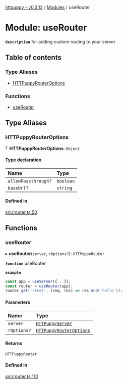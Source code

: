 [httpuppy - v0.3.12](../README.md) / [Modules](../modules.md) / useRouter

# Module: useRouter

**`description`** for adding custom routing to your server

## Table of contents

### Type Aliases

- [HTTPuppyRouterOptions](useRouter.md#httpuppyrouteroptions)

### Functions

- [useRouter](useRouter.md#userouter)

## Type Aliases

### HTTPuppyRouterOptions

Ƭ **HTTPuppyRouterOptions**: `Object`

#### Type declaration

| Name | Type |
| :------ | :------ |
| `allowPassthrough?` | `boolean` |
| `baseUrl?` | `string` |

#### Defined in

[src/router.ts:50](https://github.com/abschill/httpuppy/blob/53d71ee/src/router.ts#L50)

## Functions

### useRouter

▸ **useRouter**(`server`, `rOptions?`): `HTTPuppyRouter`

**`function`** useRouter

**`example`**
```javascript
const app = useServer({...});
const router = useRouter(app);
router.get('/test', (req, res) => res.end('hello'));
```

#### Parameters

| Name | Type |
| :------ | :------ |
| `server` | [`HTTPuppyServer`](../interfaces/useServer.HTTPuppyServer.md) |
| `rOptions?` | [`HTTPuppyRouterOptions`](useRouter.md#httpuppyrouteroptions) |

#### Returns

`HTTPuppyRouter`

#### Defined in

[src/router.ts:110](https://github.com/abschill/httpuppy/blob/53d71ee/src/router.ts#L110)
